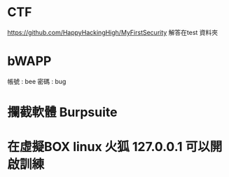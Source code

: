 # CTF

https://github.com/HappyHackingHigh/MyFirstSecurity
解答在test 資料夾


# bWAPP
帳號 : bee
密碼 : bug


# 攔截軟體 Burpsuite

# 在虛擬BOX linux 火狐 127.0.0.1 可以開啟訓練
